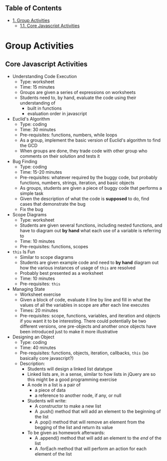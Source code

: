 <div id="table-of-contents">
<h2>Table of Contents</h2>
<div id="text-table-of-contents">
<ul>
<li><a href="#sec-1">1. Group Activities</a>
<ul>
<li><a href="#sec-1-1">1.1. Core Javascript Activities</a></li>
</ul>
</li>
</ul>
</div>
</div>

# Group Activities<a id="sec-1" name="sec-1"></a>

## Core Javascript Activities<a id="sec-1-1" name="sec-1-1"></a>

-   Understanding Code Execution
    -   Type: worksheet
    -   Time: 15 minutes
    -   Groups are given a series of expressions on worksheets
    -   Students need to, by hand, evaluate the code using their understanding of
        -   built in functions
        -   evaluation order in javascript
-   Euclid's Algorithm
    -   Type: coding
    -   Time: 30 minutes
    -   Pre-requisites: functions, numbers, while loops
    -   As a group, implement the basic version of Euclid's algorithm to find the GCD
    -   When groups are done, they trade code with other group who comments on their solution and tests it
-   Bug Finding
    -   Type: coding
    -   Time: 15-20 minutes
    -   Pre-requisites: whatever required by the buggy code, but probably functions, numbers, strings, iteration, and basic objects
    -   As groups, students are given a piece of buggy code that performs a simple task
    -   Given the description of what the code is **supposed** to do, find cases that demonstrate the bug
    -   Fix the bug
-   Scope Diagrams
    -   Type: worksheet
    -   Students are given several functions, including nested functions, and have to diagram out **by hand** what each use of a variable is referring to
    -   Time: 10 minutes
    -   Pre-requisites: functions, scopes
-   `this` Is Fun
    -   Similar to scope diagrams
    -   Students are given example code and need to **by hand** diagram out how the various instances of usage of `this` are resolved
    -   Probably best presented as a worksheet
    -   Time: 10 minutes
    -   Pre-requisites: `this`
-   Managing State
    -   Worksheet exercise
    -   Given a block of code, evaluate it line by line and fill in what the values of all the variables in scope are after each line executes
    -   Times: 20 minutes
    -   Pre-requisites: scope, functions, variables, and iteration and objects if you want it to be interesting. There could potentially be two different versions, one pre-objects and another once objects have been introduced just to make it more illustrative
-   Designing an Object
    -   Type: coding
    -   Time: 40 minutes
    -   Pre-requisites: functions, objects, iteration, callbacks, `this` (so basically core javascript?)
    -   Description:
        -   Students will design a linked list datatype
        -   Linked lists are, in a sense, similar to how lists in jQuery are so this might be a good programming exercise
        -   A node in a list is a pair of
            -   a piece of data
            -   a reference to another node, if any, or null
        -   Students will write:
            -   A constructor to make a new list
            -   A .push() method that will add an element to the beginning of the list
            -   A .pop() method that will remove an element from the begging of the list and return its value
        -   To be given as homework afterwards:
            -   A .append() method that will add an element to the *end* of the list
            -   A .forEach method that will perform an action for each element of the list
